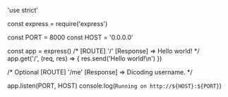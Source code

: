 'use strict'

const express = require('express')

const PORT = 8000
const HOST = '0.0.0.0'

const app = express()
/*
[ROUTE] '/'
[Response] => Hello world!
 */
app.get('/', (req, res) => {
    res.send('Hello world!\n')
})

/*
Optional [ROUTE] '/me'
[Response] => Dicoding username.
*/

app.listen(PORT, HOST)
console.log(`Running on http://${HOST}:${PORT}`)
